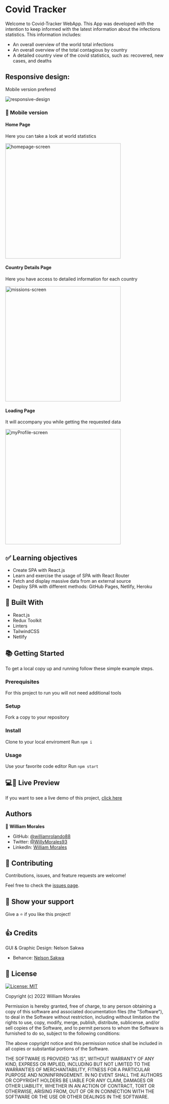# Covid Tracker

Welcome to Covid-Tracker WebApp.
This App was developed with the intention to keep informed with the latest information about the infections statistics. This information includes:

- An overall overview of the world total infections
- An overall overview of the total contagious by country
- A detailed country view of the covid statistics, such as: recovered, new cases, and deaths

## Responsive design:

Mobile version prefered

![responsive-design](./screenshots/responsive-design.png)

### 📱 Mobile version

<!-- Include some screenshots of mobile version -->

#### Home Page

Here you can take a look at world statistics

<img src="./screenshots/home-mobile.png" alt="homepage-screen" width="360"/>

#### Country Details Page

Here you have access to detailed information for each country

<img src="./screenshots/details-mobile.png" alt="missions-screen" width="360"/>

#### Loading Page

It will accompany you while getting the requested data

<img src="./screenshots/loading-mobile.png" alt="myProfile-screen" width="360"/>

## ✅ Learning objectives

- Create SPA with React.js
- Learn and exercise the usage of SPA with React Router
- Fetch and display massive data from an external source
- Deploy SPA with different methods: GitHub Pages, Netlify, Heroku

## 🧩 Built With

<!-- - HTML & CSS -->

- React.js
- Redux Toolkit
- Linters
- TailwindCSS
- Netlify

## 📚 Getting Started

To get a local copy up and running follow these simple example steps.

### Prerequisites

<!-- For this project to run you will need the following tools: -->

For this project to run you will not need additional tools

### Setup

Fork a copy to your repository

### Install

Clone to your local enviroment
Run `npm i`

### Usage

Use your favorite code editor
Run `npm start`

## 💻📱 Live Preview

<!-- There is no Live Demo available at the moment -->

If you want to see a live demo of this project, [click here](https://wr88-covid-tracker.netlify.app/)

## Authors

👤 **William Morales**

- GitHub: [@williamrolando88](https://github.com/williamrolando88)
- Twitter: [@WillyMorales93](https://twitter.com/WillyMorales93)
- LinkedIn: [William Morales](https://www.linkedin.com/in/william-rolando-morales/)

## 🤝 Contributing

Contributions, issues, and feature requests are welcome!

Feel free to check the [issues page](../../issues).

## 👏 Show your support

Give a ⭐️ if you like this project!

## 👍 Credits

GUI & Graphic Design: Nelson Sakwa

- Behance: [Nelson Sakwa](https://www.behance.net/sakwadesignstudio)

## 📝 License

[![License: MIT](https://img.shields.io/badge/License-MIT-yellow.svg)](https://opensource.org/licenses/MIT)

Copyright (c) 2022 William Morales

Permission is hereby granted, free of charge, to any person obtaining a copy of this software and associated documentation files (the "Software"), to deal in the Software without restriction, including without limitation the rights to use, copy, modify, merge, publish, distribute, sublicense, and/or sell copies of the Software, and to permit persons to whom the Software is furnished to do so, subject to the following conditions:

The above copyright notice and this permission notice shall be included in all copies or substantial portions of the Software.

THE SOFTWARE IS PROVIDED "AS IS", WITHOUT WARRANTY OF ANY KIND, EXPRESS OR IMPLIED, INCLUDING BUT NOT LIMITED TO THE WARRANTIES OF MERCHANTABILITY, FITNESS FOR A PARTICULAR PURPOSE AND NONINFRINGEMENT. IN NO EVENT SHALL THE AUTHORS OR COPYRIGHT HOLDERS BE LIABLE FOR ANY CLAIM, DAMAGES OR OTHER LIABILITY, WHETHER IN AN ACTION OF CONTRACT, TORT OR OTHERWISE, ARISING FROM, OUT OF OR IN CONNECTION WITH THE SOFTWARE OR THE USE OR OTHER DEALINGS IN THE SOFTWARE.
